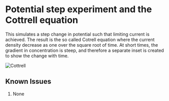 # Potential step experiment and the Cottrell equation

This simulates a step change in potential such that limiting current is achieved.  The result is the so called Cotrell equation where the current density decrease as one over the square root of time.  At short times, the gradient in concentration is steep, and therefore a separate inset is created to show the change with time.  

![Cottrell](https://user-images.githubusercontent.com/75796436/104049666-5743f780-51b3-11eb-9e22-5a954c40071d.png)

## Known Issues
1. None
